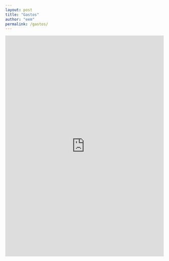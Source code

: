 ```yaml
---
layout: post
title: "Gastos"
author: "eem"
permalink: /gastos/
---
```





<iframe id="spend_form" src="https://chilipepper.io/form/xhot-darkyellow-jalapenos-e343b0d2-61da-4dfc-94fb-4fe55bc3b903" style="border: none; width: 100%; height: 700px" frameborder="0"></iframe>


